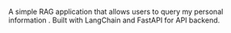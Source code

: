 A simple RAG application that allows users to query my personal information . Built with LangChain and FastAPI for API backend.
